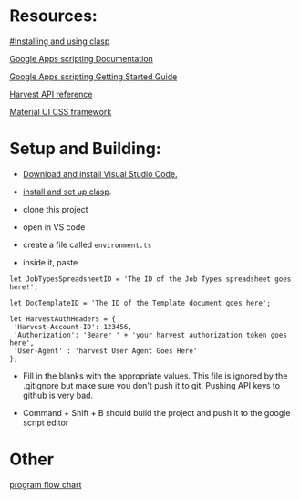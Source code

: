# Resources: 
[#Installing and using clasp](https://github.com/google/clasp/blob/master/docs/typescript.md)

[Google Apps scripting Documentation](https://developers.google.com/apps-script/reference/)

[Google Apps scripting Getting Started Guide](https://developers.google.com/apps-script/overview)

[Harvest API reference](https://help.getharvest.com/api-v2/)

[Material UI CSS framework](https://www.muicss.com/)

# Setup and Building:
* [Download and install Visual Studio Code.](https://code.visualstudio.com/download)

* [install and set up clasp](https://github.com/google/clasp).
  
 * clone this project
 
 * open in VS code
 
 * create a file called `environment.ts`
 
 * inside it, paste 
 ```
 let JobTypesSpreadsheetID = 'The ID of the Job Types spreadsheet goes here!';

let DocTemplateID = 'The ID of the Template document goes here';

let HarvestAuthHeaders = {
  'Harvest-Account-ID': 123456,
  'Authorization': 'Bearer ' + 'your harvest authorization token goes here',
  'User-Agent' : 'harvest User Agent Goes Here'
};
 ```
 * Fill in the blanks with the appropriate values. This file is ignored by the .gitignore but make sure you don't push it to git. Pushing API keys to github is very bad.
 
 * Command + Shift + B should build the project and push it to the google script editor
 
 # Other
 
 [program flow chart](https://www.lucidchart.com/documents/view/289f1fed-7bbf-4160-ad6a-27548cbad430/0_0)
